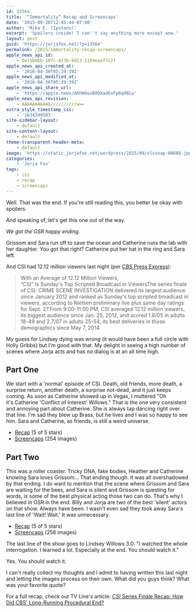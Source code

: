 ```yaml
---
id: 13564
title: '“Immortality” Recap and Screencaps'
date: '2015-09-28T12:45:44-07:00'
author: 'Mika E. (Ipstenu)'
excerpt: 'Spoilers inside! I can''t say anything more except wow.'
layout: post
guid: 'https://jorjafox.net/?p=13564'
permalink: /2015/immortality-recap-screencaps/
apple_news_api_id:
    - 0e15b8bb-107c-4176-9d13-1169eaaf7c2f
apple_news_api_created_at:
    - '2016-04-30T05:39:39Z'
apple_news_api_modified_at:
    - '2016-04-30T05:39:39Z'
apple_news_api_share_url:
    - 'https://apple.news/ADhW4uxB8QXadExFp6q98Lw'
apple_news_api_revision:
    - AAAAAAAAAAD//////////w==
astra_style_timestamp_css:
    - '1634349503'
site-sidebar-layout:
    - default
site-content-layout:
    - default
theme-transparent-header-meta:
    - default
image: 'https://static.jorjafox.net/wordpress/2015/09/vlcsnap-00608.jpg'
categories:
    - 'Jorja Fox'
tags:
    - csi
    - recap
    - screencaps
---
```


Well. That was the end. If you're still reading this, you better be okay with spoilers.

And speaking of, let's get this one out of the way.

<em>We got the GSR happy ending.</em>

Grissom and Sara run off to save the ocean and Catherine runs the lab with her daughter. You got that right? Catherine put her hat in the ring and Sara left.

And CSI had 12.12 million viewers last night (per <a href="http://www.cbspressexpress.com/cbs-entertainment/releases/view?id=43569">CBS Press Express</a>):

<blockquote class="wp-block-quote">With an Average of 12.12 Million Viewers,<br>“CSI” Is Sunday's Top Scripted Broadcast in ViewersThe series finale of CSI: CRIME SCENE INVESTIGATION delivered its largest audience since January 2012 and ranked as Sunday's top scripted broadcast in viewers, according to Nielsen preliminary live plus same day ratings for Sept. 27.From 9:00-11:00 PM, CSI averaged 12.12 million viewers, its biggest audience since Jan. 25, 2012, and scored 1.8/05 in adults 18-49 and 2.7/07 in adults 25-54, its best deliveries in those demographics since May 7, 2014.</blockquote>

My guess for Lindsey dying was wrong (it would have been a full circle with Holly Gribbs) but I'm good with that. My delight in seeing a high number of scenes where Jorja acts and has no dialog is at an all time high.

<h2>Part One</h2>

We start with a 'normal' episode of CSI. Death, old friends, more death, a surprise return, another death, a surprise not-dead, and it just keeps coming. As soon as Catherine showed up in Vegas, I muttered "Oh it's&nbsp;Catherine 'Conflict of Interest' Willows." That is the one very consistent and annoying part about Catherine. She is always tap dancing right over that line. I'm sad they blew up Brass, but he lives and I was so happy to see him. Sara and Catherine, as friends, is still a weird universe.

<ul><li><a href="https://jorjafox.net/wiki/Immortality_(Part_1)">Recap</a>&nbsp;(5 of 5 stars)</li><li><a href="https://jorjafox.net/gallery/tv/csi/season16/immortality-1/">Screencaps</a> (254 images)</li></ul>

<h2>Part Two</h2>

This was a roller coaster. Tricky DNA, fake bodies, Heather and Catherine knowing Sara loves Grissom... That ending though. It was all overshadowed by that ending. I do want to mention that the scene where Grissom and Sara are waiting for the bees, and Sara is silent and Grissom is questing for words, is some of the best physical acting those two can do. That's why I believed in GSR in the end. Billy and Jorja are two of the best 'silent' actors on that show. Always have been. I wasn't even sad they took away Sara's last line of 'Wait! Wait.' It was unnecessary.

<ul><li><a href="https://jorjafox.net/wiki/Immortality_(Part_2)">Recap</a>&nbsp;(5 of 5 stars)</li><li><a href="https://jorjafox.net/gallery/tv/csi/season16/immortality-2/">Screencaps</a> (256 images)</li></ul>

The last line of the show goes to Lindsey Willows 3.0: "I watched the whole interrogation. I learned a lot. Especially at the end. You should watch it."

Yes. You should watch it.

I can't really collect my thoughts and I admit to having written this last night and letting the images process on their own. What did you guys think? What was your favorite quote?

For a full recap, check out TV Line's article:&nbsp;<a href="https://tvline.com/2015/09/27/csi-series-finale-recap-gil-sara-reunited/">_CSI_ Series Finale Recap: How Did CBS' Long-Running Procedural&nbsp;End?</a>
